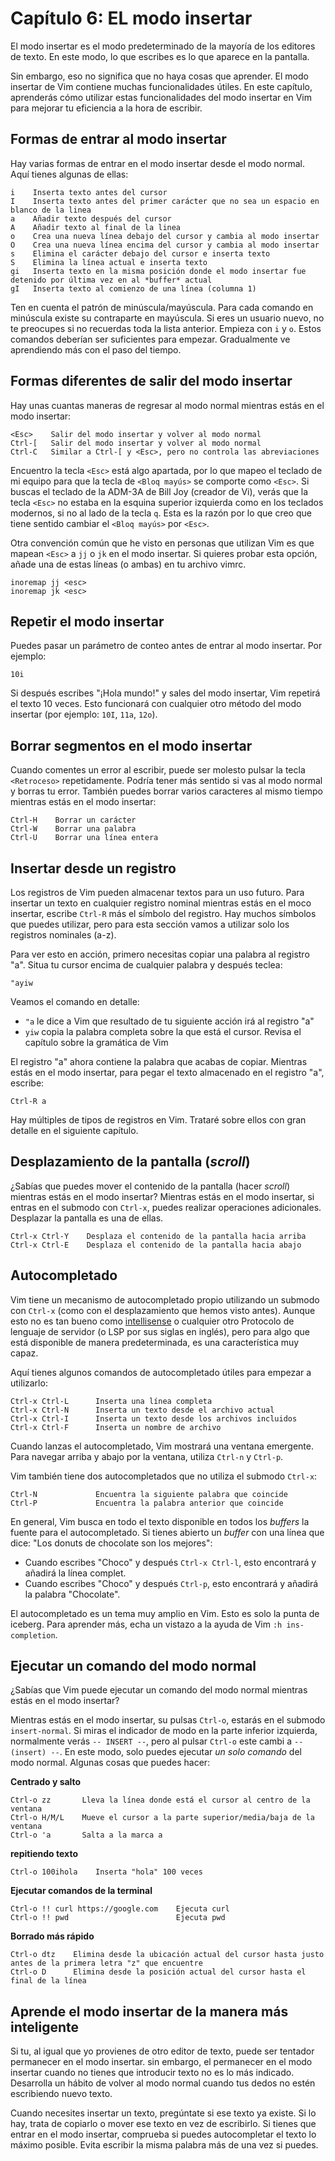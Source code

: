 # Capítulo 6: EL modo insertar

El modo insertar es el modo predeterminado de la mayoría de los editores de texto. En este modo, lo que escribes es lo que aparece en la pantalla.

Sin embargo, eso no significa que no haya cosas que aprender. El modo insertar de Vim contiene muchas funcionalidades útiles. En este capítulo, aprenderás cómo utilizar  estas funcionalidades del modo insertar en Vim para mejorar tu eficiencia a la hora de escribir.

## Formas de entrar al modo insertar

Hay varias formas de entrar en el modo insertar desde el modo normal. Aquí tienes algunas de ellas:

```
i    Inserta texto antes del cursor
I    Inserta texto antes del primer carácter que no sea un espacio en blanco de la linea
a    Añadir texto después del cursor
A    Añadir texto al final de la linea
o    Crea una nueva línea debajo del cursor y cambia al modo insertar
O    Crea una nueva línea encima del cursor y cambia al modo insertar
s    Elimina el carácter debajo del cursor e inserta texto
S    Elimina la línea actual e inserta texto
gi   Inserta texto en la misma posición donde el modo insertar fue detenido por última vez en al *buffer* actual
gI   Inserta texto al comienzo de una línea (columna 1)
```

Ten en cuenta el patrón de minúscula/mayúscula. Para cada comando en minúscula existe su contraparte en mayúscula. Si eres un usuario nuevo, no te preocupes si no recuerdas toda la lista anterior. Empieza con `i` y `o`. Estos comandos deberían ser suficientes para empezar. Gradualmente ve aprendiendo más con el paso del tiempo.

## Formas diferentes de salir del modo insertar

Hay unas cuantas maneras de regresar al modo normal mientras estás en el modo insertar:

```
<Esc>    Salir del modo insertar y volver al modo normal
Ctrl-[   Salir del modo insertar y volver al modo normal
Ctrl-C   Similar a Ctrl-[ y <Esc>, pero no controla las abreviaciones
```

Encuentro la tecla `<Esc>` está algo apartada, por lo que mapeo el teclado de mi equipo para que la tecla de `<Bloq mayús>` se comporte como `<Esc>`. Si buscas el teclado de la ADM-3A de Bill Joy (creador de Vi), verás que la tecla `<Esc>` no estaba en la esquina superior izquierda como en los teclados modernos, si no al lado de la tecla `q`. Esta es la razón por lo que creo que tiene sentido cambiar el `<Bloq mayús>` por `<Esc>`.

Otra convención común que he visto en personas que utilizan Vim es que mapean `<Esc>` a `jj` o `jk` en el modo insertar. Si quieres probar esta opción, añade una de estas líneas (o ambas) en tu archivo vimrc.

```
inoremap jj <esc>
inoremap jk <esc>
```

## Repetir el modo insertar

Puedes pasar un parámetro de conteo antes de entrar al modo insertar. Por ejemplo:

```
10i
```

Si después escribes "¡Hola mundo!" y sales del modo insertar, Vim repetirá el texto 10 veces. Esto funcionará con cualquier otro método del modo insertar (por ejemplo: `10I`, `11a`, `12o`).

## Borrar segmentos en el modo insertar

Cuando comentes un error al escribir, puede ser molesto pulsar la tecla `<Retroceso>` repetidamente. Podría tener más sentido si vas al modo normal y borras tu error. También puedes borrar varios caracteres al mismo tiempo mientras estás en el modo insertar:

```
Ctrl-H    Borrar un carácter
Ctrl-W    Borrar una palabra
Ctrl-U    Borrar una línea entera
```

## Insertar desde un registro

Los registros de Vim pueden almacenar textos para un uso futuro. Para insertar un texto en cualquier registro nominal mientras estás en el moco insertar, escribe `Ctrl-R` más el símbolo del registro. Hay muchos símbolos que puedes utilizar, pero para esta sección vamos a utilizar solo los registros nominales (a-z).

Para ver esto en acción, primero necesitas copiar una palabra al registro "a". Situa tu cursor encima de cualquier palabra y después teclea:

```
"ayiw
```
Veamos el comando en detalle:

- `"a` le dice a Vim que resultado de tu siguiente acción irá al registro "a"
- `yiw` copia la palabra completa sobre la que está el cursor. Revisa el capítulo sobre la gramática de Vim

El registro "a" ahora contiene la palabra que acabas de copiar. Mientras estás en el modo insertar, para pegar el texto almacenado en el registro "a", escribe:

```
Ctrl-R a
```

Hay múltiples de tipos de registros en Vim. Trataré sobre ellos con gran detalle en el siguiente capítulo.

## Desplazamiento de la pantalla (*scroll*)

¿Sabías que puedes mover el contenido de la pantalla (hacer *scroll*) mientras estás en el modo insertar? Mientras estás en el modo insertar, si entras en el submodo con `Ctrl-x`, puedes realizar operaciones adicionales. Desplazar la pantalla es una de ellas.

```
Ctrl-x Ctrl-Y    Desplaza el contenido de la pantalla hacia arriba
Ctrl-x Ctrl-E    Desplaza el contenido de la pantalla hacia abajo
```

## Autocompletado

Vim tiene un mecanismo de autocompletado propio utilizando un submodo con `Ctrl-x` (como con el desplazamiento que hemos visto antes). Aunque esto no es tan bueno como [intellisense](https://code.visualstudio.com/docs/editor/intellisense) o cualquier otro Protocolo de lenguaje de servidor (o LSP por sus siglas en inglés), pero para algo que está disponible de manera predeterminada, es una característica muy capaz.

Aquí tienes algunos comandos de autocompletado útiles para empezar a utilizarlo:

```
Ctrl-x Ctrl-L	   Inserta una línea completa
Ctrl-x Ctrl-N	   Inserta un texto desde el archivo actual
Ctrl-x Ctrl-I	   Inserta un texto desde los archivos incluidos
Ctrl-x Ctrl-F	   Inserta un nombre de archivo 
```

Cuando lanzas el autocompletado, Vim mostrará una ventana emergente. Para navegar arriba y abajo por la ventana, utiliza `Ctrl-n` y `Ctrl-p`.

Vim también tiene dos autocompletados que no utiliza el submodo `Ctrl-x`: 

```
Ctrl-N             Encuentra la siguiente palabra que coincide
Ctrl-P             Encuentra la palabra anterior que coincide
```

En general, Vim busca en todo el texto disponible en todos los *buffers* la fuente para el autocompletado. Si tienes abierto un *buffer* con una línea que dice: "Los donuts de chocolate son los mejores":

- Cuando escribes "Choco" y después `Ctrl-x Ctrl-l`, esto encontrará y añadirá la línea complet.
- Cuando escribes "Choco" y después `Ctrl-p`, esto encontrará y añadirá la palabra "Chocolate".

El autocompletado es un tema muy amplio en Vim. Esto es solo la punta de iceberg. Para aprender más, echa un vistazo a la ayuda de Vim `:h ins-completion`.

## Ejecutar un comando del modo normal

¿Sabías que Vim puede ejecutar un comando del modo normal mientras estás en el modo insertar?

Mientras estás en el modo insertar, su pulsas `Ctrl-o`, estarás en el submodo `insert-normal`. Si miras el indicador de modo en la parte inferior izquierda, normalmente verás `-- INSERT --`, pero al pulsar `Ctrl-o`  este cambi a `-- (insert) --`. En este modo, solo puedes ejecutar *un solo comando* del modo normal. Algunas cosas que puedes hacer:

**Centrado y salto**
```
Ctrl-o zz       Lleva la línea donde está el cursor al centro de la ventana
Ctrl-o H/M/L    Mueve el cursor a la parte superior/media/baja de la ventana
Ctrl-o 'a       Salta a la marca a
```

**repitiendo texto**
```
Ctrl-o 100ihola    Inserta "hola" 100 veces
```

**Ejecutar comandos de la terminal**
```
Ctrl-o !! curl https://google.com    Ejecuta curl
Ctrl-o !! pwd                        Ejecuta pwd
```

**Borrado más rápido**
```
Ctrl-o dtz    Elimina desde la ubicación actual del cursor hasta justo antes de la primera letra "z" que encuentre
Ctrl-o D      Elimina desde la posición actual del cursor hasta el final de la línea
```

## Aprende el modo insertar de la manera más inteligente

Si tu, al igual que yo provienes de otro editor de texto, puede ser tentador permanecer en el modo insertar. sin embargo, el permanecer en el modo insertar cuando no tienes que introducir texto no es lo más indicado. Desarrolla un hábito de volver al modo normal cuando tus dedos no estén escribiendo nuevo texto.

Cuando necesites insertar un texto, pregúntate si ese texto ya existe. Si lo hay, trata de copiarlo o mover ese texto en vez de escribirlo. Si tienes que entrar en el modo insertar, comprueba si puedes autocompletar el texto lo máximo posible. Evita escribir la misma palabra más de una vez si puedes.
